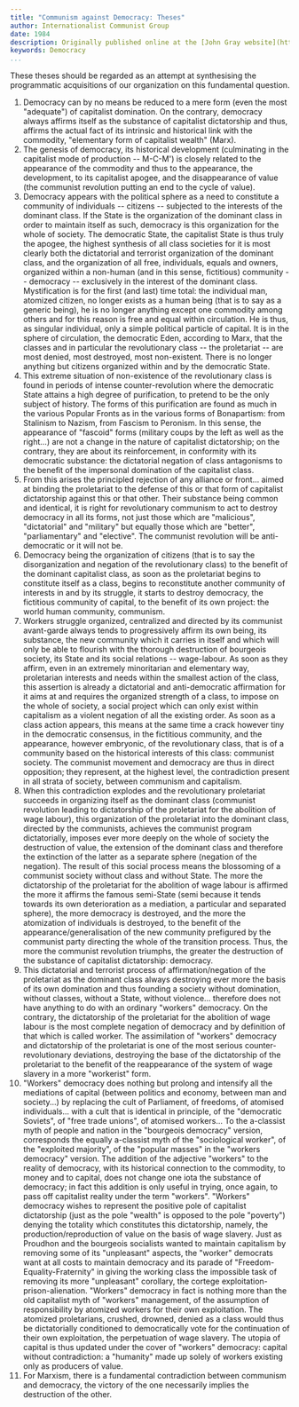 ```yaml
---
title: "Communism against Democracy: Theses"
author: Internationalist Communist Group
date: 1984
description: Originally published online at the [John Gray website](http://oocities.org/~johngray/gcitheses.htm) with a note that "these theses were first published in February 1984 in issue 19 of Le Communiste the french language journal of the Internationalist Communist Group. This translation has not been made by them"
keywords: Democracy
...
```


These theses should be regarded as an attempt at synthesising the programmatic acquisitions of our organization on this fundamental question.

1. Democracy can by no means be reduced to a mere form (even the most "adequate") of capitalist domination. On the contrary, democracy always affirms itself as the substance of capitalist dictatorship and thus, affirms the actual fact of its intrinsic and historical link with the commodity, "elementary form of capitalist wealth" (Marx).
2. The genesis of democracy, its historical development (culminating in the capitalist mode of production -- M-C-M') is closely related to the appearance of the commodity and thus to the appearance, the development, to its capitalist apogee, and the disappearance of value (the communist revolution putting an end to the cycle of value).
3. Democracy appears with the political sphere as a need to constitute a community of individuals -- citizens -- subjected to the interests of the dominant class. If the State is the organization of the dominant class in order to maintain itself as such, democracy is this organization for the whole of society. The democratic State, the capitalist State is thus truly the apogee, the highest synthesis of all class societies for it is most clearly both the dictatorial and terrorist organization of the dominant class, and the organization of all free, individuals, equals and owners, organized within a non-human (and in this sense, fictitious) community -- democracy -- exclusively in the interest of the dominant class. Mystification is for the first (and last) time total: the individual man, atomized citizen, no longer exists as a human being (that is to say as a generic being), he is no longer anything except one commodity among others and for this reason is free and equal within circulation. He is thus, as singular individual, only a simple political particle of capital. It is in the sphere of circulation, the democratic Eden, according to Marx, that the classes and in particular the revolutionary class -- the proletariat -- are most denied, most destroyed, most non-existent. There is no longer anything but citizens organized within and by the democratic State.
4. This extreme situation of non-existence of the revolutionary class is found in periods of intense counter-revolution where the democratic State attains a high degree of purification, to pretend to be the only subject of history. The forms of this purification are found as much in the various Popular Fronts as in the various forms of Bonapartism: from Stalinism to Nazism, from Fascism to Peronism. In this sense, the appearance of "fascoid" forms (military coups by the left as well as the right...) are not a change in the nature of capitalist dictatorship; on the contrary, they are about its reinforcement, in conformity with its democratic substance: the dictatorial negation of class antagonisms to the benefit of the impersonal domination of the capitalist class.
5. From this arises the principled rejection of any alliance or front... aimed at binding the proletariat to the defense of this or that form of capitalist dictatorship against this or that other. Their substance being common and identical, it is right for revolutionary communism to act to destroy democracy in all its forms, not just those which are "malicious", "dictatorial" and "military" but equally those which are "better", "parliamentary" and "elective". The communist revolution will be anti-democratic or it will not be.
6. Democracy being the organization of citizens (that is to say the disorganization and negation of the revolutionary class) to the benefit of the dominant capitalist class, as soon as the proletariat begins to constitute itself as a class, begins to reconstitute another community of interests in and by its struggle, it starts to destroy democracy, the fictitious community of capital, to the benefit of its own project: the world human community, communism.
7. Workers struggle organized, centralized and directed by its communist avant-garde always tends to progressively affirm its own being, its substance, the new community which it carries in itself and which will only be able to flourish with the thorough destruction of bourgeois society, its State and its social relations -- wage-labour. As soon as they affirm, even in an extremely minoritarian and elementary way, proletarian interests and needs within the smallest action of the class, this assertion is already a dictatorial and anti-democratic affirmation for it aims at and requires the organized strength of a class, to impose on the whole of society, a social project which can only exist within capitalism as a violent negation of all the existing order. As soon as a class action appears, this means at the same time a crack however tiny in the democratic consensus, in the fictitious community, and the appearance, however embryonic, of the revolutionary class, that is of a community based on the historical interests of this class: communist society. The communist movement and democracy are thus in direct opposition; they represent, at the highest level, the contradiction present in all strata of society, between communism and capitalism.
8. When this contradiction explodes and the revolutionary proletariat succeeds in organizing itself as the dominant class (communist revolution leading to dictatorship of the proletariat for the abolition of wage labour), this organization of the proletariat into the dominant class, directed by the communists, achieves the communist program dictatorially, imposes ever more deeply on the whole of society the destruction of value, the extension of the dominant class and therefore the extinction of the latter as a separate sphere (negation of the negation). The result of this social process means the blossoming of a communist society without class and without State. The more the dictatorship of the proletariat for the abolition of wage labour is affirmed the more it affirms the famous semi-State (semi because it tends towards its own deterioration as a mediation, a particular and separated sphere), the more democracy is destroyed, and the more the atomization of individuals is destroyed, to the benefit of the appearance/generalisation of the new community prefigured by the communist party directing the whole of the transition process. Thus, the more the communist revolution triumphs, the greater the destruction of the substance of capitalist dictatorship: democracy.
9. This dictatorial and terrorist process of affirmation/negation of the proletariat as the dominant class always destroying ever more the basis of its own domination and thus founding a society without domination, without classes, without a State, without violence... therefore does not have anything to do with an ordinary "workers" democracy. On the contrary, the dictatorship of the proletariat for the abolition of wage labour is the most complete negation of democracy and by definition of that which is called worker. The assimilation of "workers" democracy and dictatorship of the proletariat is one of the most serious counter-revolutionary deviations, destroying the base of the dictatorship of the proletariat to the benefit of the reappearance of the system of wage slavery in a more "workerist" form.
10. "Workers" democracy does nothing but prolong and intensify all the mediations of capital (between politics and economy, between man and society...) by replacing the cult of Parliament, of freedoms, of atomised individuals... with a cult that is identical in principle, of the "democratic Soviets", of "free trade unions", of atomised workers... To the a-classist myth of people and nation in the "bourgeois democracy" version, corresponds the equally a-classist myth of the "sociological worker", of the "exploited majority", of the "popular masses" in the "workers democracy" version. The addition of the adjective "workers" to the reality of democracy, with its historical connection to the commodity, to money and to capital, does not change one iota the substance of democracy; in fact this addition is only useful in trying, once again, to pass off capitalist reality under the term "workers". "Workers" democracy wishes to represent the positive pole of capitalist dictatorship (just as the pole "wealth" is opposed to the pole "poverty") denying the totality which constitutes this dictatorship, namely, the production/reproduction of value on the basis of wage slavery. Just as Proudhon and the bourgeois socialists wanted to maintain capitalism by removing some of its "unpleasant" aspects, the "worker" democrats want at all costs to maintain democracy and its parade of "Freedom-Equality-Fraternity" in giving the working class the impossible task of removing its more "unpleasant" corollary, the cortege exploitation-prison-alienation. "Workers" democracy in fact is nothing more than the old capitalist myth of "workers" management, of the assumption of responsibility by atomized workers for their own exploitation. The atomized proletarians, crushed, drowned, denied as a class would thus be dictatorially conditioned to democratically vote for the continuation of their own exploitation, the perpetuation of wage slavery. The utopia of capital is thus updated under the cover of "workers" democracy: capital without contradiction: a "humanity" made up solely of workers existing only as producers of value.
11. For Marxism, there is a fundamental contradiction between communism and democracy, the victory of the one necessarily implies the destruction of the other.
